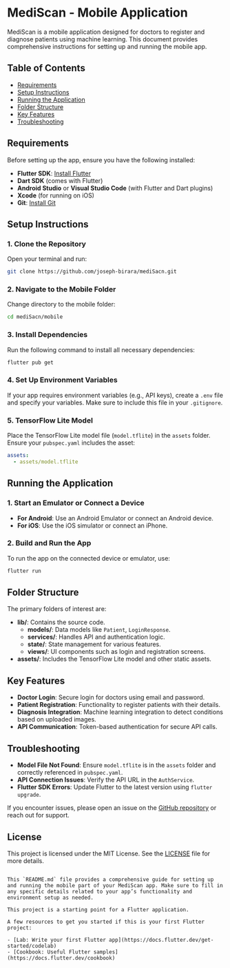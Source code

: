 

# MediScan - Mobile Application

MediScan is a mobile application designed for doctors to register and diagnose patients using machine learning. This document provides comprehensive instructions for setting up and running the mobile app.

## Table of Contents
- [Requirements](#requirements)
- [Setup Instructions](#setup-instructions)
- [Running the Application](#running-the-application)
- [Folder Structure](#folder-structure)
- [Key Features](#key-features)
- [Troubleshooting](#troubleshooting)

## Requirements
Before setting up the app, ensure you have the following installed:

- **Flutter SDK**: [Install Flutter](https://flutter.dev/docs/get-started/install)
- **Dart SDK** (comes with Flutter)
- **Android Studio** or **Visual Studio Code** (with Flutter and Dart plugins)
- **Xcode** (for running on iOS)
- **Git**: [Install Git](https://git-scm.com/book/en/v2/Getting-Started-Installing-Git)

## Setup Instructions

### 1. Clone the Repository
Open your terminal and run:
```bash
git clone https://github.com/joseph-birara/mediSacn.git
```

### 2. Navigate to the Mobile Folder
Change directory to the mobile folder:
```bash
cd mediSacn/mobile
```

### 3. Install Dependencies
Run the following command to install all necessary dependencies:
```bash
flutter pub get
```

### 4. Set Up Environment Variables
If your app requires environment variables (e.g., API keys), create a `.env` file and specify your variables. Make sure to include this file in your `.gitignore`.

### 5. TensorFlow Lite Model
Place the TensorFlow Lite model file (`model.tflite`) in the `assets` folder. Ensure your `pubspec.yaml` includes the asset:
```yaml
assets:
  - assets/model.tflite
```

## Running the Application

### 1. Start an Emulator or Connect a Device
- **For Android**: Use an Android Emulator or connect an Android device.
- **For iOS**: Use the iOS simulator or connect an iPhone.

### 2. Build and Run the App
To run the app on the connected device or emulator, use:
```bash
flutter run
```

## Folder Structure

The primary folders of interest are:

- **lib/**: Contains the source code.
  - **models/**: Data models like `Patient`, `LoginResponse`.
  - **services/**: Handles API and authentication logic.
  - **state/**: State management for various features.
  - **views/**: UI components such as login and registration screens.
- **assets/**: Includes the TensorFlow Lite model and other static assets.

## Key Features

- **Doctor Login**: Secure login for doctors using email and password.
- **Patient Registration**: Functionality to register patients with their details.
- **Diagnosis Integration**: Machine learning integration to detect conditions based on uploaded images.
- **API Communication**: Token-based authentication for secure API calls.

## Troubleshooting

- **Model File Not Found**: Ensure `model.tflite` is in the `assets` folder and correctly referenced in `pubspec.yaml`.
- **API Connection Issues**: Verify the API URL in the `AuthService`.
- **Flutter SDK Errors**: Update Flutter to the latest version using `flutter upgrade`.

If you encounter issues, please open an issue on the [GitHub repository](https://github.com/joseph-birara/mediSacn) or reach out for support.

## License
This project is licensed under the MIT License. See the [LICENSE](../LICENSE) file for more details.
```

This `README.md` file provides a comprehensive guide for setting up and running the mobile part of your MediScan app. Make sure to fill in any specific details related to your app’s functionality and environment setup as needed.

This project is a starting point for a Flutter application.

A few resources to get you started if this is your first Flutter project:

- [Lab: Write your first Flutter app](https://docs.flutter.dev/get-started/codelab)
- [Cookbook: Useful Flutter samples](https://docs.flutter.dev/cookbook)


